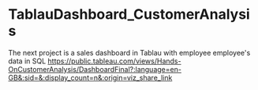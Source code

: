 # TablauDashboard_CustomerAnalysis
The next project is a sales dashboard in Tablau with employee employee's data in SQL
https://public.tableau.com/views/Hands-OnCustomerAnalysis/DashboardFinal?:language=en-GB&:sid=&:display_count=n&:origin=viz_share_link
